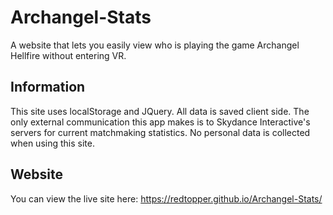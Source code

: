 # Archangel-Stats
A website that lets you easily view who is playing the game Archangel Hellfire without entering VR.

## Information
This site uses localStorage and JQuery. All data is saved client side. The only external communication
this app makes is to Skydance Interactive's servers for current matchmaking statistics. No personal data
is collected when using this site.

## Website
You can view the live site here: https://redtopper.github.io/Archangel-Stats/
